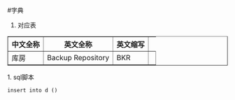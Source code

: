 #字典

1. 对应表
<table border>
<tr><th>中文全称</th><th>英文全称</th><th>英文缩写</th></tr>
<tr><td>库房</td><td>Backup Repository</td><td>BKR</td><td></tr>
</table>
1. sql脚本

    insert into d ()

